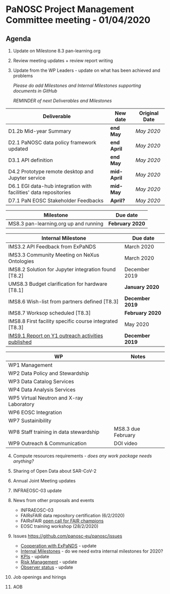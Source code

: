 PaNOSC Project Management Committee meeting - 01/04/2020 
========================================================

Agenda
------	
1. Update on Milestone 8.3 pan-learning.org 

2. Review meeting updates + review report writing

3. Update from the WP Leaders - update on what has been achieved and problems

    *Please do add Milestones and Internal Milestones supporting documents in GitHub*

    *REMINDER of next Deliverables and Milestones* 

| Deliverable | New date | Original Date | 
| ----------- | -------- | ------------- | 
| D1.2b Mid-year Summary | **end May** | *May 2020* | 
| D2.1 PaNOSC data policy framework updated | **end April** | *May 2020* | 
| D3.1 API definition | **end May** | *May 2020* | 
| D4.2 Prototype remote desktop and Jupyter service | **mid-April** | *May 2020* |  
| D6.1 EGI data-hub integration with facilities' data repositories | **mid-May** | *May 2020* | 
| D7.1 PaN EOSC Stakeholder Feedbacks | **April?** | *May 2020* | 

| Milestone | Due date |
| --------- | -------- |
| MS8.3 pan-learning.org up and running | **February 2020** |

| Internal Milestone | Due date |
| ------------------ | -------- |
| IMS3.2 API Feedback from ExPaNDS | March 2020 |
| IMS3.3 Community Meeting on NeXus Ontologies | March 2020 |
| IMS8.2 Solution for Jupyter integration found [T8.2] | December 2019 |
| UMS8.3 Budget clarification for hardware [T8.1] | **January 2020** |
| IMS8.6 Wish-list from partners defined [T8.3] | **December 2019** |
| IMS8.7 Worksop scheduled [T8.3] | **February 2020** |
| IMS8.8 First facility specific course integrated [T8.3] | May 2020 |
| [IMS9.1 Report on Y1 outreach activities published](https://github.com/panosc-eu/panosc/blob/master/Submitted%20Internal%20Milestones/IMS9.1%20Report%20onf%20Y1%20outreach%20activities/IM9_V2.docx) | **December 2019** |


| WP | Notes |
| -- | ----- |
| WP1 Management |  |
| WP2 Data Policy and Stewardship |  | 
| WP3 Data Catalog Services |  | 
| WP4 Data Analysis Services |  | 
| WP5 Virtual Neutron and X-ray Laboratory |  | 
| WP6 EOSC Integration |  | 
| WP7 Sustainibility |  | 
| WP8 Staff training in data stewardship | MS8.3 due February | 
| WP9 Outreach & Communication | DOI video | 

4. Compute resources requirements - *does any work package needs anything?*

5. Sharing of Open Data about SAR-CoV-2

6. Annual Joint Meeting updates

7. INFRAEOSC-03 update

8. News from other proposals and events
    * INFRAEOSC-03
    * FAIRsFAIR data repository certification (6/2/2020)
    * FAIRsFAIR [open call for FAIR champions](https://www.fairsfair.eu/form/open-call-european-fair-champions)
    * EOSC training workshop (28/2/2020)

9. Issues https://github.com/panosc-eu/panosc/issues
    * [Cooperation with ExPaNDS](https://github.com/panosc-eu/panosc/issues/46) - update
    * [Internal Milestones](https://github.com/panosc-eu/panosc/issues/43) - do we need extra internal milestones for 2020?
    * [KPIs](https://github.com/panosc-eu/panosc/issues/41) - update
    * [Risk Management](https://github.com/panosc-eu/panosc/issues/25) - update
    * [Observer status](https://github.com/panosc-eu/panosc/issues/9) - update

10. Job openings and hirings

11. AOB
